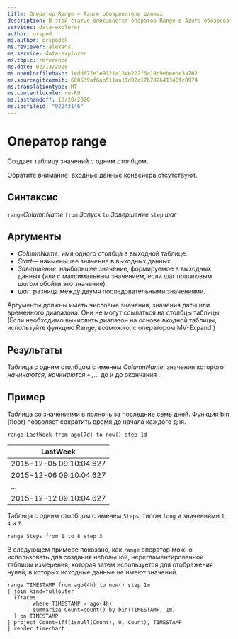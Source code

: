 ```yaml
---
title: Оператор Range — Azure обозреватель данных
description: В этой статье описывается оператор Range в Azure обозреватель данных.
services: data-explorer
author: orspod
ms.author: orspodek
ms.reviewer: alexans
ms.service: data-explorer
ms.topic: reference
ms.date: 02/13/2020
ms.openlocfilehash: 1eddf7fe1e9121a134e222f6a19b9ebeede3a762
ms.sourcegitcommit: 608539af6ab511aa11d82c17b782641340fc8974
ms.translationtype: MT
ms.contentlocale: ru-RU
ms.lasthandoff: 10/20/2020
ms.locfileid: "92243146"
---
```

# <a name="range-operator"></a>Оператор range

Создает таблицу значений с одним столбцом.

Обратите внимание: входные данные конвейера отсутствуют. 

## <a name="syntax"></a>Синтаксис

`range`*ColumnName* `from` *Запуск* `to` *Завершение* `step` *шаг*

## <a name="arguments"></a>Аргументы

* *ColumnName*: имя одного столбца в выходной таблице.
* *Start*— наименьшее значение в выходных данных.
* *Завершение*: наибольшее значение, формируемое в выходных данных (или с максимальным значением, если шаг пошаговым *шагом* обойти это значение).
* *шаг*. разница между двумя последовательными значениями. 

Аргументы должны иметь числовые значения, значения даты или временного диапазона. Они не могут ссылаться на столбцы таблицы. (Если необходимо вычислить диапазон на основе входной таблицы, используйте функцию Range, возможно, с оператором MV-Expand.) 

## <a name="returns"></a>Результаты

Таблица с одним столбцом с именем *ColumnName*, значения которого *начинаются*, *начинаются* `+` *,*... до и до окончания *.*

## <a name="example"></a>Пример  

Таблица со значениями в полночь за последние семь дней. Функция bin (floor) позволяет сократить время до начала каждого дня.

<!-- csl: https://help.kusto.windows.net/Samples -->
```kusto
range LastWeek from ago(7d) to now() step 1d
```

|LastWeek|
|---|
|2015-12-05 09:10:04.627|
|2015-12-06 09:10:04.627|
|...|
|2015-12-12 09:10:04.627|


Таблица с одним столбцом с именем `Steps`, типом `long` и значениями `1`, `4` и `7`.

<!-- csl: https://help.kusto.windows.net/Samples -->
```kusto
range Steps from 1 to 8 step 3
```

В следующем примере показано, как `range` оператор можно использовать для создания небольшой, нерегламентированной таблицы измерения, которая затем используется для отображения нулей, в которых исходные данные не имеют значений.

```kusto
range TIMESTAMP from ago(4h) to now() step 1m
| join kind=fullouter
  (Traces
      | where TIMESTAMP > ago(4h)
      | summarize Count=count() by bin(TIMESTAMP, 1m)
  ) on TIMESTAMP
| project Count=iff(isnull(Count), 0, Count), TIMESTAMP
| render timechart  
```
